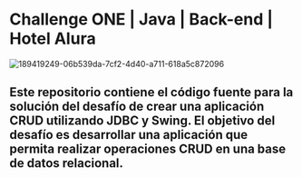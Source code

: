 # Challenge ONE | Java | Back-end | Hotel Alura

![189419249-06b539da-7cf2-4d40-a711-618a5c872096](https://github.com/Davidfi34/hotel/assets/46968835/255cab14-49e7-4f4b-9f6c-118a0963d4bd)

## Este repositorio contiene el código fuente para la solución del desafío de crear una aplicación CRUD utilizando JDBC y Swing. El objetivo del desafío es desarrollar una aplicación que permita realizar operaciones CRUD en una base de datos relacional.

